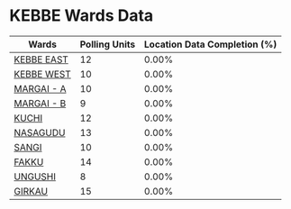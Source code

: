 
# KEBBE Wards Data

| Wards | Polling Units | Location Data Completion (%) |
| ---- | ----- | ------- |
| [KEBBE EAST](./wards/19018-kebbe-east) | 12 | 0.00% |
| [KEBBE WEST](./wards/19019-kebbe-west) | 10 | 0.00% |
| [MARGAI - A](./wards/19020-margai-a) | 10 | 0.00% |
| [MARGAI - B](./wards/19021-margai-b) | 9 | 0.00% |
| [KUCHI](./wards/19022-kuchi) | 12 | 0.00% |
| [NASAGUDU](./wards/19023-nasagudu) | 13 | 0.00% |
| [SANGI](./wards/19024-sangi) | 10 | 0.00% |
| [FAKKU](./wards/19025-fakku) | 14 | 0.00% |
| [UNGUSHI](./wards/19026-ungushi) | 8 | 0.00% |
| [GIRKAU](./wards/19027-girkau) | 15 | 0.00% |




